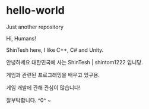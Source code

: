 # hello-world
Just another repository

Hi, Humans!

ShinTesh here, I like C++, C# and Unity.

안녕하세요 대한민국에 사는 ShinTesh | shintom1222 입니당.

게임과 관련된 프로그래밍을 배우고 있구용.

게임 개발에 관해 관심이 많습니다!

잘부탁합니다. ^0^ ~
